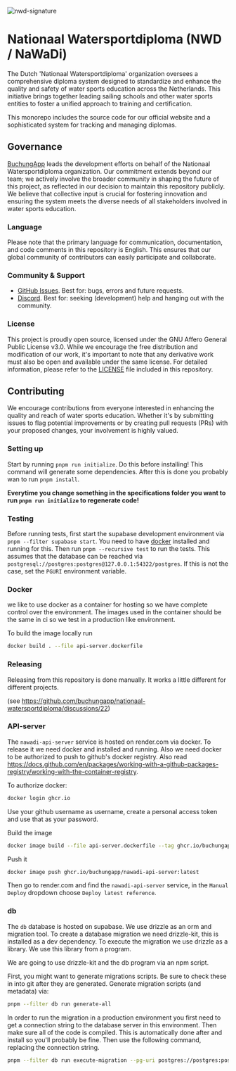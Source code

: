 ![nwd-signature](https://github.com/buchungapp/nationaal-watersportdiploma/assets/9018689/48b78414-cb7b-414d-b987-b9823eeab1a8)

# Nationaal Watersportdiploma (NWD / NaWaDi)

The Dutch 'Nationaal Watersportdiploma' organization oversees a comprehensive diploma system designed to standardize and enhance the quality and safety of water sports education across the Netherlands. This initiative brings together leading sailing schools and other water sports entities to foster a unified approach to training and certification.

This monorepo includes the source code for our official website and a sophisticated system for tracking and managing diplomas.

## Governance

[BuchungApp](https://www.buchungapp.com/) leads the development efforts on behalf of the Nationaal Watersportdiploma organization. Our commitment extends beyond our team; we actively involve the broader community in shaping the future of this project, as reflected in our decision to maintain this repository publicly. We believe that collective input is crucial for fostering innovation and ensuring the system meets the diverse needs of all stakeholders involved in water sports education.

### Language

Please note that the primary language for communication, documentation, and code comments in this repository is English. This ensures that our global community of contributors can easily participate and collaborate.

### Community & Support

- [GitHub Issues](https://github.com/buchungapp/nationaal-watersportdiploma/issues). Best for: bugs, errors and future requests.
- [Discord](https://discord.gg/tuCtEQZryd). Best for: seeking (development) help and hanging out with the community.

### License

This project is proudly open source, licensed under the GNU Affero General Public License v3.0. While we encourage the free distribution and modification of our work, it's important to note that any derivative work must also be open and available under the same license. For detailed information, please refer to the [LICENSE](https://github.com/buchungapp/nationaal-watersportdiploma/blob/main/LICENSE) file included in this repository.

## Contributing

We encourage contributions from everyone interested in enhancing the quality and reach of water sports education. Whether it's by submitting issues to flag potential improvements or by creating pull requests (PRs) with your proposed changes, your involvement is highly valued.

### Setting up

Start by running `pnpm run initialize`. Do this before installing! This command will generate some dependencies. After this is done you probably wan to run `pnpm install`.

**Everytime you change something in the specifications folder you want to run `pnpm run initialize` to regenerate code!**

### Testing

Before running tests, first start the supabase development environment via `pnpm --filter supabase start`. You need to have [docker](https://docs.docker.com/get-docker/) installed and running for this. Then run `pnpm --recursive test` to run the tests. This assumes that the database can be reached via `postgresql://postgres:postgres@127.0.0.1:54322/postgres`. If this is not the case, set the `PGURI` environment variable.

### Docker

we like to use docker as a container for hosting so we have complete control over the environment. The images used in the container should be the same in ci so we test in a production like environment.

To build the image locally run

```sh
docker build . --file api-server.dockerfile
```

### Releasing

Releasing from this repository is done manually. It works a little different for different projects.

(see https://github.com/buchungapp/nationaal-watersportdiploma/discussions/22)

### API-server

The `nawadi-api-server` service is hosted on render.com via docker. To release it we need docker and installed and running. Also we need docker to be authorized to push to github's docker registry. Also read https://docs.github.com/en/packages/working-with-a-github-packages-registry/working-with-the-container-registry.

To authorize docker:

```sh
docker login ghcr.io
```

Use your github username as username, create a personal access token and use that as your password.

Build the image

```sh
docker image build --file api-server.dockerfile --tag ghcr.io/buchungapp/nawadi-api-server:latest .
```

Push it

```sh
docker image push ghcr.io/buchungapp/nawadi-api-server:latest
```

Then go to render.com and find the `nawadi-api-server` service, in the `Manual Deploy` dropdown choose `Deploy latest reference`.

### db

The `db` database is hosted on supabase. We use drizzle as an orm and migration tool. To create a database migration we need drizzle-kit, this is installed as a dev dependency. To execute the migration we use drizzle as a library. We use this library from a program.

We are going to use drizzle-kit and the db program via an npm script.

First, you might want to generate migrations scripts. Be sure to check these in into git after they are generated. Generate migration scripts (and metadata) via:

```sh
pnpm --filter db run generate-all
```

In order to run the migration in a production environment you first need to get a connection string to the database server in this environment. Then make sure all of the code is compiled. This is automatically done after and install so you'll probably be fine. Then use the following command, replacing the connection string.

```sh
pnpm --filter db run execute-migration --pg-uri postgres://postgres:postgres@localhost:5432/postgres
```
